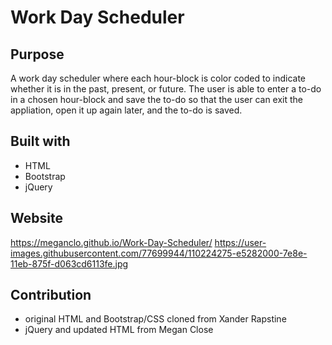 # Work Day Scheduler

## Purpose
A work day scheduler where each hour-block is color coded to indicate whether it is in the past, present, or future. The user is able to enter a to-do in a chosen hour-block and save the to-do so that the user can exit the appliation, open it up again later, and the to-do is saved. 

## Built with
* HTML
* Bootstrap
* jQuery

## Website
https://meganclo.github.io/Work-Day-Scheduler/
https://user-images.githubusercontent.com/77699944/110224275-e5282000-7e8e-11eb-875f-d063cd6113fe.jpg

## Contribution
* original HTML and Bootstrap/CSS cloned from Xander Rapstine
* jQuery and updated HTML from Megan Close
